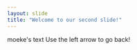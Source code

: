 ```yaml
---
layout: slide
title: "Welcome to our second slide!"
---
```

moeke's text
Use the left arrow to go back!
